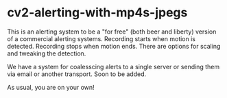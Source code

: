 # cv2-alerting-with-mp4s-jpegs
This is an alerting system to be a "for free" (both beer and liberty) version of a commercial alerting systems.  Recording starts when motion is detected.  Recording stops when motion ends.  There are options for scaling and tweaking the detection.

We have a system for coalesscing alerts to a single server or sending them via email or another transport.  Soon to be added.

As usual, you are on your own!
